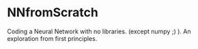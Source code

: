 # NNfromScratch

Coding a Neural Network with no libraries. (except numpy ;) ). An exploration from first principles.
